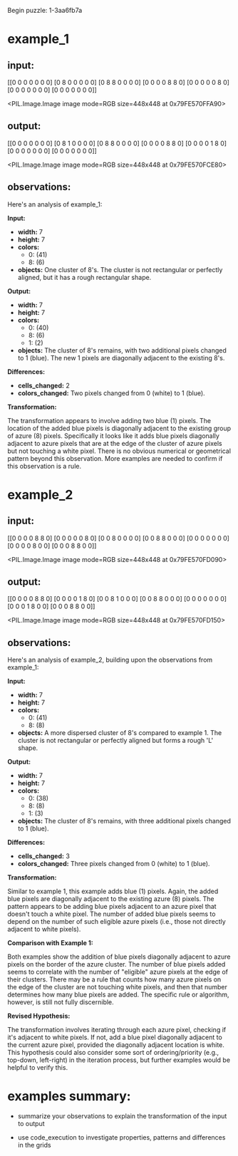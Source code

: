 Begin puzzle: 1-3aa6fb7a


# example_1

## input:

[[0 0 0 0 0 0 0]
 [0 8 0 0 0 0 0]
 [0 8 8 0 0 0 0]
 [0 0 0 0 8 8 0]
 [0 0 0 0 0 8 0]
 [0 0 0 0 0 0 0]
 [0 0 0 0 0 0 0]]


<PIL.Image.Image image mode=RGB size=448x448 at 0x79FE570FFA90>


## output:

[[0 0 0 0 0 0 0]
 [0 8 1 0 0 0 0]
 [0 8 8 0 0 0 0]
 [0 0 0 0 8 8 0]
 [0 0 0 0 1 8 0]
 [0 0 0 0 0 0 0]
 [0 0 0 0 0 0 0]]


<PIL.Image.Image image mode=RGB size=448x448 at 0x79FE570FCE80>


## observations:

Here's an analysis of example_1:

**Input:**

*   **width:** 7
*   **height:** 7
*   **colors:**
    *   0: (41)
    *   8: (6)
*   **objects:** One cluster of 8's. The cluster is not rectangular or perfectly aligned, but it has a rough rectangular shape.

**Output:**

*   **width:** 7
*   **height:** 7
*   **colors:**
    *   0: (40)
    *   8: (6)
    *   1: (2)
*   **objects:** The cluster of 8's remains, with two additional pixels changed to 1 (blue). The new 1 pixels are diagonally adjacent to the existing 8's.


**Differences:**

*   **cells_changed:** 2
*   **colors_changed:** Two pixels changed from 0 (white) to 1 (blue).

**Transformation:**

The transformation appears to involve adding two blue (1) pixels.  The location of the added blue pixels is diagonally adjacent to the existing group of azure (8) pixels.  Specifically it looks like it adds blue pixels diagonally adjacent to azure pixels that are at the edge of the cluster of azure pixels but not touching a white pixel. There is no obvious numerical or geometrical pattern beyond this observation.  More examples are needed to confirm if this observation is a rule.


# example_2

## input:

[[0 0 0 0 8 8 0]
 [0 0 0 0 0 8 0]
 [0 0 8 0 0 0 0]
 [0 0 8 8 0 0 0]
 [0 0 0 0 0 0 0]
 [0 0 0 0 8 0 0]
 [0 0 0 8 8 0 0]]


<PIL.Image.Image image mode=RGB size=448x448 at 0x79FE570FD090>


## output:

[[0 0 0 0 8 8 0]
 [0 0 0 0 1 8 0]
 [0 0 8 1 0 0 0]
 [0 0 8 8 0 0 0]
 [0 0 0 0 0 0 0]
 [0 0 0 1 8 0 0]
 [0 0 0 8 8 0 0]]


<PIL.Image.Image image mode=RGB size=448x448 at 0x79FE570FD150>


## observations:

Here's an analysis of example_2, building upon the observations from example_1:

**Input:**

*   **width:** 7
*   **height:** 7
*   **colors:**
    *   0: (41)
    *   8: (8)
*   **objects:** A more dispersed cluster of 8's compared to example 1.  The cluster is not rectangular or perfectly aligned but forms a rough 'L' shape.


**Output:**

*   **width:** 7
*   **height:** 7
*   **colors:**
    *   0: (38)
    *   8: (8)
    *   1: (3)
*   **objects:** The cluster of 8's remains, with three additional pixels changed to 1 (blue).


**Differences:**

*   **cells_changed:** 3
*   **colors_changed:** Three pixels changed from 0 (white) to 1 (blue).

**Transformation:**

Similar to example 1, this example adds blue (1) pixels. Again, the added blue pixels are diagonally adjacent to the existing azure (8) pixels.  The pattern appears to be adding blue pixels adjacent to an azure pixel that doesn't touch a white pixel. The number of added blue pixels seems to depend on the number of such eligible azure pixels (i.e., those not directly adjacent to white pixels).

**Comparison with Example 1:**

Both examples show the addition of blue pixels diagonally adjacent to azure pixels on the border of the azure cluster. The number of blue pixels added seems to correlate with the number of "eligible" azure pixels at the edge of their clusters.  There may be a rule that counts how many azure pixels on the edge of the cluster are not touching white pixels, and then that number determines how many blue pixels are added.  The specific rule or algorithm, however, is still not fully discernible.

**Revised Hypothesis:**

The transformation involves iterating through each azure pixel, checking if it's adjacent to white pixels. If not, add a blue pixel diagonally adjacent to the current azure pixel, provided the diagonally adjacent location is white.  This hypothesis could also consider some sort of ordering/priority (e.g., top-down, left-right) in the iteration process, but further examples would be helpful to verify this.


# examples summary: 

- summarize your observations to explain the transformation of the input to output

- use code_execution to investigate properties, patterns and differences in the grids
